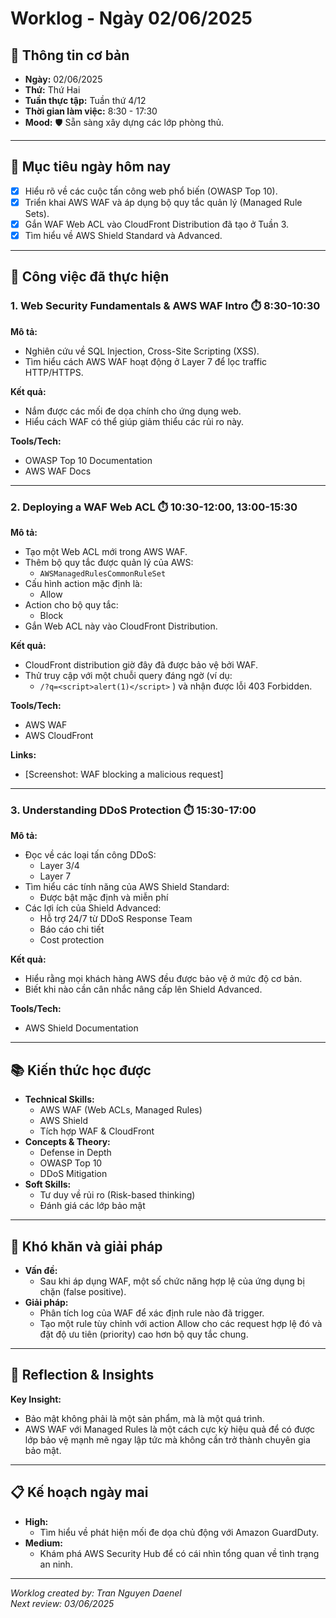 # Worklog - Ngày 02/06/2025

## 📅 Thông tin cơ bản

- **Ngày:** 02/06/2025  
- **Thứ:** Thứ Hai  
- **Tuần thực tập:** Tuần thứ 4/12  
- **Thời gian làm việc:** 8:30 - 17:30  
- **Mood:** 🛡️ Sẵn sàng xây dựng các lớp phòng thủ.

---

## 🎯 Mục tiêu ngày hôm nay

- [x] Hiểu rõ về các cuộc tấn công web phổ biến (OWASP Top 10).
- [x] Triển khai AWS WAF và áp dụng bộ quy tắc quản lý (Managed Rule Sets).
- [x] Gắn WAF Web ACL vào CloudFront Distribution đã tạo ở Tuần 3.
- [x] Tìm hiểu về AWS Shield Standard và Advanced.

---

## 💼 Công việc đã thực hiện

### 1. Web Security Fundamentals & AWS WAF Intro ⏱️ 8:30-10:30

**Mô tả:**
- Nghiên cứu về SQL Injection, Cross-Site Scripting (XSS).
- Tìm hiểu cách AWS WAF hoạt động ở Layer 7 để lọc traffic HTTP/HTTPS.

**Kết quả:**
- Nắm được các mối đe dọa chính cho ứng dụng web.
- Hiểu cách WAF có thể giúp giảm thiểu các rủi ro này.

**Tools/Tech:**
- OWASP Top 10 Documentation
- AWS WAF Docs

---

### 2. Deploying a WAF Web ACL ⏱️ 10:30-12:00, 13:00-15:30

**Mô tả:**
- Tạo một Web ACL mới trong AWS WAF.
- Thêm bộ quy tắc được quản lý của AWS:
    - `AWSManagedRulesCommonRuleSet`
- Cấu hình action mặc định là:
    - Allow
- Action cho bộ quy tắc:
    - Block
- Gắn Web ACL này vào CloudFront Distribution.

**Kết quả:**
- CloudFront distribution giờ đây đã được bảo vệ bởi WAF.
- Thử truy cập với một chuỗi query đáng ngờ (ví dụ:
    - `/?q=<script>alert(1)</script>`
    ) và nhận được lỗi 403 Forbidden.

**Tools/Tech:**
- AWS WAF
- AWS CloudFront

**Links:**
- [Screenshot: WAF blocking a malicious request]

---

### 3. Understanding DDoS Protection ⏱️ 15:30-17:00

**Mô tả:**
- Đọc về các loại tấn công DDoS:
    - Layer 3/4
    - Layer 7
- Tìm hiểu các tính năng của AWS Shield Standard:
    - Được bật mặc định và miễn phí
- Các lợi ích của Shield Advanced:
    - Hỗ trợ 24/7 từ DDoS Response Team
    - Báo cáo chi tiết
    - Cost protection

**Kết quả:**
- Hiểu rằng mọi khách hàng AWS đều được bảo vệ ở mức độ cơ bản.
- Biết khi nào cần cân nhắc nâng cấp lên Shield Advanced.

**Tools/Tech:**
- AWS Shield Documentation

---

## 📚 Kiến thức học được

- **Technical Skills:**
    - AWS WAF (Web ACLs, Managed Rules)
    - AWS Shield
    - Tích hợp WAF & CloudFront
- **Concepts & Theory:**
    - Defense in Depth
    - OWASP Top 10
    - DDoS Mitigation
- **Soft Skills:**
    - Tư duy về rủi ro (Risk-based thinking)
    - Đánh giá các lớp bảo mật

---

## 🚧 Khó khăn và giải pháp

- **Vấn đề:**
    - Sau khi áp dụng WAF, một số chức năng hợp lệ của ứng dụng bị chặn (false positive).
- **Giải pháp:**
    - Phân tích log của WAF để xác định rule nào đã trigger.
    - Tạo một rule tùy chỉnh với action Allow cho các request hợp lệ đó và đặt độ ưu tiên (priority) cao hơn bộ quy tắc chung.

---

## 💭 Reflection & Insights

**Key Insight:**
- Bảo mật không phải là một sản phẩm, mà là một quá trình.
- AWS WAF với Managed Rules là một cách cực kỳ hiệu quả để có được lớp bảo vệ mạnh mẽ ngay lập tức mà không cần trở thành chuyên gia bảo mật.

---

## 📋 Kế hoạch ngày mai

- **High:**
    - Tìm hiểu về phát hiện mối đe dọa chủ động với Amazon GuardDuty.
- **Medium:**
    - Khám phá AWS Security Hub để có cái nhìn tổng quan về tình trạng an ninh.

---

*Worklog created by: Tran Nguyen Daenel*  
*Next review: 03/06/2025*